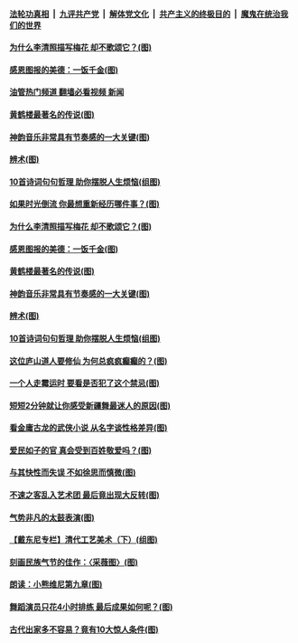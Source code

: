 ####  [法轮功真相](../../../../basic/blob/master/README.md?t=07140232) &nbsp;|&nbsp; [九评共产党](../../../../9ping.md/blob/master/README.md?t=07140232) &nbsp;|&nbsp; [解体党文化](../../../../jtdwh.md/blob/master/README.md?t=07140232)  &nbsp;|&nbsp; [共产主义的终极目的](../../../../gczydzjmd.md/blob/master/README.md?t=07140232) &nbsp;|&nbsp; [魔鬼在统治我们的世界](../../../../mgztzwmdsj.md/blob/master/README.md?t=07140232) 

#### [为什么李清照描写梅花 却不歌颂它？(图)](../pages/p7/1011112.md?t=07140232) 

#### [感恩图报的美德：一饭千金(图)](../pages/p7/1011220.md?t=07140232) 

#### [油管热门频道 翻墙必看视频 新闻](http://45.76.130.85:81/youtube.html?07140232)

#### [黄鹤楼最著名的传说(图)](../pages/p7/1005922.md?t=07140232) 

#### [神韵音乐非常具有节奏感的一大关键(图)](../pages/p7/1011202.md?t=07140232) 

#### [辨术(图)](../pages/p7/1011555.md?t=07140232) 

#### [10首诗词句句哲理 助你摆脱人生烦恼(组图)](../pages/p7/1011435.md?t=07140232) 

#### [如果时光倒流 你最想重新经历哪件事？(图)](../pages/p7/1011609.md?t=07140232) 

#### [为什么李清照描写梅花 却不歌颂它？(图)](../pages/p7/1011112.md?t=07140232) 

#### [感恩图报的美德：一饭千金(图)](../pages/p7/1011220.md?t=07140232) 

#### [黄鹤楼最著名的传说(图)](../pages/p7/1005922.md?t=07140232) 

#### [神韵音乐非常具有节奏感的一大关键(图)](../pages/p7/1011202.md?t=07140232) 

#### [辨术(图)](../pages/p7/1011555.md?t=07140232) 

#### [10首诗词句句哲理 助你摆脱人生烦恼(组图)](../pages/p7/1011435.md?t=07140232) 

#### [这位庐山道人要修仙 为何总疯疯癫癫的？(图)](../pages/p7/1010988.md?t=07140232) 

#### [一个人走霉运时 要看是否犯了这个禁忌(图)](../pages/p7/1010041.md?t=07140232) 

#### [短短2分钟就让你感受新疆舞最迷人的原因(图)](../pages/p7/1010721.md?t=07140232) 

#### [看金庸古龙的武侠小说 从名字谈性格差异(图)](../pages/p7/1010294.md?t=07140232) 

#### [爱民如子的官 真会受到百姓敬爱吗？(图)](../pages/p7/1010170.md?t=07140232) 

#### [与其快性而失误 不如徐思而慎微(图)](../pages/p7/1011307.md?t=07140232) 

#### [不速之客乱入艺术团 最后竟出现大反转(图)](../pages/p7/1010730.md?t=07140232) 

#### [气势非凡的太鼓表演(图)](../pages/p7/1010719.md?t=07140232) 

#### [【戴东尼专栏】清代工艺美术（下）(组图)](../pages/p7/1006416.md?t=07140232) 

#### [刻画民族气节的佳作：〈采薇图〉(图)](../pages/p7/1011211.md?t=07140232) 

#### [朗读：小熊维尼第九章(图)](../pages/p7/1011215.md?t=07140232) 

#### [舞蹈演员只花4小时排练 最后成果如何呢？(图)](../pages/p7/1010324.md?t=07140232) 

#### [古代出家多不容易？竟有10大惊人条件(图)](../pages/p7/1009773.md?t=07140232) 

<img src='http://gfw-breaker.win/goodnews/indexes/p7.md' width='0px' height='0px'/>
